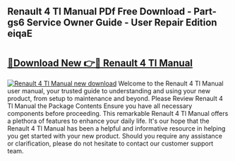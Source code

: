 ## Renault 4 Tl Manual PDf Free Download - Part-gs6 Service Owner Guide - User Repair Edition eiqaE

# <h2><a href="http://bc50932.oget.top/?id=Renault+4+Tl+Manual">🔗Download New 👉🔴 Renault 4 Tl Manual</a></h2>

[![Renault 4 Tl Manual new download](https://i.imgur.com/5g1atiW.png)](http://bc50932.oget.top/?id=Renault+4+Tl+Manual)
Welcome to the Renault 4 Tl Manual user manual, your trusted guide to understanding and using your new product, from setup to maintenance and beyond. Please Review Renault 4 Tl Manual the Package Contents Ensure you have all necessary components before proceeding. This remarkable Renault 4 Tl Manual offers a plethora of features to enhance your daily life. It's our hope that the Renault 4 Tl Manual has been a helpful and informative resource in helping you get started with your new product. Should you require any assistance or clarification, please do not hesitate to contact our customer support team.
